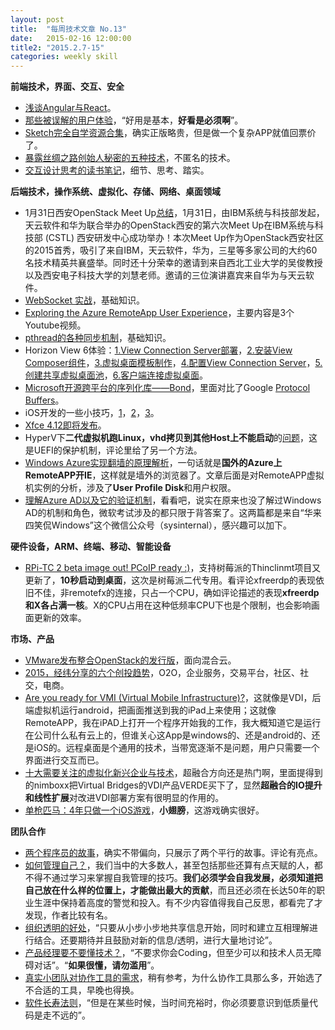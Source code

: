 ```yaml
---
layout: post
title:  "每周技术文章 No.13"
date:   2015-02-16 12:00:00
title2: "2015.2.7-15"
categories: weekly skill
---
```

**前端技术，界面、交互、安全**

* [浅谈Angular与React](http://jimliu.net/2015/02/05/angular-vs-react-in-shallow/)。
* [那些被误解的用户体验](http://www.woshipm.com/pmd/137708.html)，“好用是基本，**好看是必须啊**”。
* [Sketch完全自学资源合集](http://www.jianshu.com/p/41539444261c)，确实正版略贵，但是做一个复杂APP就值回票价了。
* [暴露丝绸之路创始人秘密的五种技术](http://www.solidot.org/story?sid=43042)，不匿名的技术。
* [交互设计思考的读书笔记](http://zhuanlan.zhihu.com/youwenwen/19949278)，细节、思考、踏实。

**后端技术，操作系统、虚拟化、存储、网络、桌面领域**

* 1月31日西安OpenStack Meet Up[总结](http://www.openstack.cn/p3192.html)，1月31日，由IBM系统与科技部发起，天云软件和华为联合举办的OpenStack西安的第六次Meet Up在IBM系统与科技部 (CSTL) 西安研发中心成功举办！本次Meet Up作为OpenStack西安社区的2015首秀，吸引了来自IBM，天云软件，华为，三星等多家公司的大约60名技术精英共襄盛举。同时还十分荣幸的邀请到来自西北工业大学的吴俊教授以及西安电子科技大学的刘慧老师。邀请的三位演讲嘉宾来自华为与天云软件。
* [WebSocket 实战](http://www.ibm.com/developerworks/cn/java/j-lo-WebSocket/index.html?ca=drs-)，基础知识。
* [Exploring the Azure RemoteApp User Experience](http://blogs.msdn.com/b/rds/archive/2015/02/02/exploring-the-azure-remoteapp-user-experience.aspx)，主要内容是3个Youtube视频。
* [pthread的各种同步机制](http://casatwy.com/pthreadde-ge-chong-tong-bu-ji-zhi.html)，基础知识。
* Horizon View 6体验：[1.View Connection Server部署](http://rdsrv.blog.51cto.com/2996778/1613687)，[2.安装View Composer组件](http://rdsrv.blog.51cto.com/2996778/1613693)，[3.虚拟桌面模板制作](http://rdsrv.blog.51cto.com/2996778/1613697)，[4.配置View Connection Server](http://rdsrv.blog.51cto.com/2996778/1613700)，[5.创建共享虚拟桌面池](http://rdsrv.blog.51cto.com/2996778/1613708)，[6.客户端连接虚拟桌面](http://rdsrv.blog.51cto.com/2996778/1613709)。
* [Microsoft开源跨平台的序列化库——Bond](http://www.infoq.com/cn/news/2015/02/MicrosoftBond)，里面对比了Google [Protocol Buffers](https://developers.google.com/protocol-buffers/docs/overview)。
* iOS开发的一些小技巧，[1](http://www.jianshu.com/p/50b63a221f09)，[2](http://www.jianshu.com/p/08f194e9904c)，[3](http://www.jianshu.com/p/f547eb0368c4)。
* [Xfce 4.12即将发布](http://www.solidot.org/story?sid=43000)。
* HyperV下**二代虚拟机跑Linux，vhd拷贝到其他Host上不能启动**的[问题](http://blogs.msdn.com/b/virtual_pc_guy/archive/2015/02/11/copying-the-vhd-of-a-generation-2-linux-vm-and-not-booting-afterwards.aspx)，这是UEFI的保护机制，评论里给了另一个方法。
* [Windows Azure实现翻墙的原理解析](http://mp.weixin.qq.com/s?__biz=MzA3NTM1MzE4Nw==&mid=202736755&idx=1&sn=f63602f96eb2dec3e6ff26bc0d03a4b0)，一句话就是**国外的Azure上RemoteAPP开IE**，这样就是墙外的浏览器了。文章后面是对RemoteAPP虚拟机实例的分析，涉及了**User Profile Disk**和用户权限。
* [理解Azure AD以及它的验证机制](http://mp.weixin.qq.com/s?__biz=MzA3NTM1MzE4Nw==&mid=202743842&idx=1&sn=8fa4610b31583392dc356605592bc6fa#rd)，看看吧，说实在原来也没了解过Windows AD的机制和角色，微软考试涉及的都只限于背答案了。这两篇都是来自“华来四笑侃Windows”这个微信公众号（sysinternal），感兴趣可以加下。

**硬件设备，ARM、终端、移动、智能设备**

* [RPi-TC 2 beta image out! PCoIP ready :)](http://rpitc.blogspot.jp/2015/02/rpi-tc-2-beta-image-out-pcoip-ready.html)，支持树莓派的Thinclinmt项目又更新了，**10秒启动到桌面**，这次是树莓派二代专用。看评论xfreerdp的表现依旧不佳，非remotefx的连接，只占一个CPU，确如评论描述的表现**xfreerdp和X各占满一核**。X的CPU占用在这种低频率CPU下也是个限制，也会影响画面更新的效率。

**市场、产品**

* [VMware发布整合OpenStack的发行版](https://www.mirantis.com/openstack-portal/external-news/onecloud-rule-vmware-releases-openstack-distro-goes-hybrid)，面向混合云。
* [2015，经纬分享的六个创投趋势](http://www.woshipm.com/it/137609.html)，O2O，企业服务，交易平台，社区、社交，电商。
* [Are you ready for VMI (Virtual Mobile Infrastructure)?](http://www.brianmadden.com/blogs/brianmadden/archive/2015/02/11/are-you-ready-for-vmi-virtual-mobile-infrastructure-it-s-like-vdi-but-for-remoting-mobile-oses.aspx)，这就像是VDI，后端虚拟机运行android，把画面推送到我的iPad上来使用；这就像RemoteAPP，我在iPAD上打开一个程序开始我的工作，我大概知道它是运行在公司什么私有云上的，但谁关心这App是windows的、还是android的、还是iOS的。远程桌面是个通用的技术，当带宽逐渐不是问题，用户只需要一个界面进行交互而已。
* [十大需要关注的虚拟化新兴企业与技术](http://server.zdnet.com.cn/server/2015/0210/3046298.shtml)，超融合方向还是热门啊，里面提得到的nimboxx把Virtual Bridges的VDI产品VERDE买下了，显然**超融合的IO提升和线性扩展**对改进VDI部署方案有很明显的作用的。
* [单枪匹马：4年只做一个iOS游戏](http://www.techug.com/tiny-wings)，**小翅膀**，这游戏确实很好。

**团队合作**

* [两个程序员的故事](http://www.vaikan.com/the-parable-of-the-two-programmers/)，确实不带偏向，只展示了两个平行的故事。评论有亮点。
* [如何管理自己？](http://www.woshipm.com/zhichang/136374.html)，我们当中的大多数人，甚至包括那些还算有点天赋的人，都不得不通过学习来掌握自我管理的技巧。**我们必须学会自我发展，必须知道把自己放在什么样的位置上，才能做出最大的贡献**，而且还必须在长达50年的职业生涯中保持着高度的警觉和投入。有不少内容值得我自己反思，都看完了才发现，作者比较有名。
* [组织透明的好处](http://www.infoq.com/cn/news/2015/02/benefits-transparency)，“只要从小步小步地共享信息开始，同时和建立互相理解进行结合。还要期待并且鼓励对新的信息/透明，进行大量地讨论”。
* [产品经理要不要懂技术？](http://www.woshipm.com/pmd/137723.html)，“不要求你会Coding，但至少可以和技术人员无障碍对话”。“**如果很懂，请勿滥用**”。
* [真实小团队对协作工具的需求](http://www.woshipm.com/it/136804.html)，稍有参考，为什么协作工具那么多，开始选了不合适的工具，早晚也得换。
* [软件长寿法则](http://www.techug.com/the-7-rules-for-writing-software-that-wont-die-when-you-do)，“但是在某些时候，当时间充裕时，你必须要意识到低质量代码是走不远的”。

